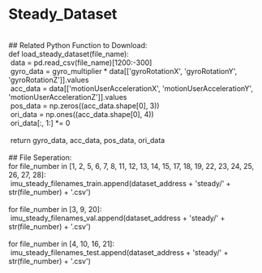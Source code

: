 # Steady_Dataset
<br/>
## Related Python Function to Download:
<br/>
def load_steady_dataset(file_name):<br/>
&nbsp;data = pd.read_csv(file_name)[1200:-300]<br/>
&nbsp;gyro_data = gyro_multiplier * data[['gyroRotationX', 'gyroRotationY', 'gyroRotationZ']].values<br/>
&nbsp;acc_data = data[['motionUserAccelerationX', 'motionUserAccelerationY', 'motionUserAccelerationZ']].values<br/>
&nbsp;pos_data = np.zeros((acc_data.shape[0], 3))<br/>
&nbsp;ori_data = np.ones((acc_data.shape[0], 4))<br/>
&nbsp;ori_data[:, 1:] *= 0<br/>
<br/>
&nbsp;return gyro_data, acc_data, pos_data, ori_data<br/>
<br/>
## File Seperation:
<br/>
for file_number in [1, 2, 5, 6, 7, 8, 11, 12, 13, 14, 15, 17, 18, 19, 22, 23, 24, 25, 26, 27, 28]:<br/>
&nbsp;imu_steady_filenames_train.append(dataset_address + 'steady/' + str(file_number) + '.csv')<br/>
<br/>
for file_number in [3, 9, 20]:<br/>
&nbsp;imu_steady_filenames_val.append(dataset_address + 'steady/' + str(file_number) + '.csv')<br/>
<br/>
for file_number in [4, 10, 16, 21]:<br/>
&nbsp;imu_steady_filenames_test.append(dataset_address + 'steady/' + str(file_number) + '.csv')
